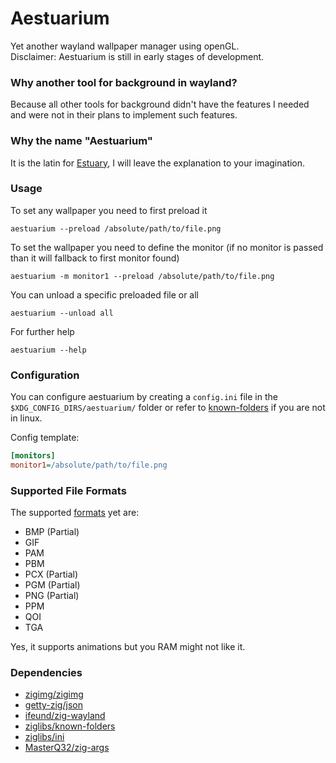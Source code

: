 # Aestuarium

Yet another wayland wallpaper manager using openGL.
<br>
Disclaimer: Aestuarium is still in early stages of development.

### Why another tool for background in wayland?

Because all other tools for background didn't have the features I needed and were not in their plans to implement such features.

### Why the name "Aestuarium" 

It is the latin for [Estuary](https://en.wikipedia.org/wiki/Estuary), I will leave the explanation to your imagination.

### Usage

To set any wallpaper you need to first preload it
```shell
aestuarium --preload /absolute/path/to/file.png
```

To set the wallpaper you need to define the monitor (if no monitor is passed than it will fallback to first monitor found)
```shell
aestuarium -m monitor1 --preload /absolute/path/to/file.png
```

You can unload a specific preloaded file or all

```shell
aestuarium --unload all
```

For further help

```shell
aestuarium --help
```

### Configuration

You can configure aestuarium by creating a `config.ini` file in the `$XDG_CONFIG_DIRS/aestuarium/` folder or refer to [known-folders](https://github.com/ziglibs/known-folders) if you are not in linux.

Config template:

```ini
[monitors]
monitor1=/absolute/path/to/file.png
```
### Supported File Formats

The supported [formats]("https://github.com/zigimg/zigimg#supported-image-formats") yet are:
- BMP (Partial)
- GIF
- PAM
- PBM
- PCX (Partial)
- PGM (Partial)
- PNG (Partial)
- PPM
- QOI
- TGA

Yes, it supports animations but you RAM might not like it.

### Dependencies

- [zigimg/zigimg](https://github.com/zigimg/zigimg)
- [getty-zig/json](https://github.com/getty-zig/json)
- [ifeund/zig-wayland](https://codeberg.org/ifreund/zig-wayland)
- [ziglibs/known-folders](https://github.com/ziglibs/known-folders)
- [ziglibs/ini](https://github.com/ziglibs/ini)
- [MasterQ32/zig-args](https://github.com/MasterQ32/zig-args)


